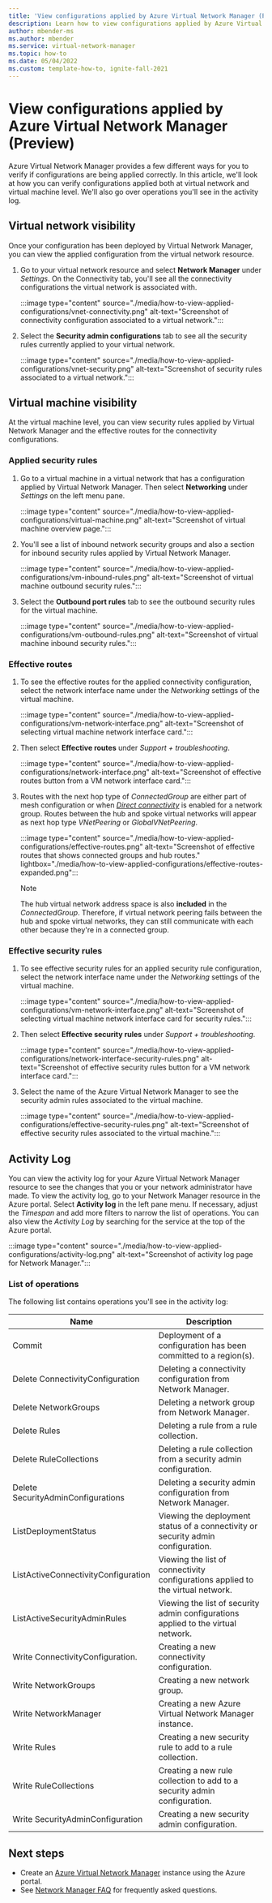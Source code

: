 ```yaml
---
title: 'View configurations applied by Azure Virtual Network Manager (Preview)'
description: Learn how to view configurations applied by Azure Virtual Network Manager.
author: mbender-ms    
ms.author: mbender
ms.service: virtual-network-manager
ms.topic: how-to
ms.date: 05/04/2022
ms.custom: template-how-to, ignite-fall-2021
---
```


# View configurations applied by Azure Virtual Network Manager (Preview)

Azure Virtual Network Manager provides a few different ways for you to verify if configurations are being applied correctly. In this article, we'll look at how you can verify configurations applied both at virtual network and virtual machine level. We'll also go over operations you'll see in the activity log.

## Virtual network visibility

Once your configuration has been deployed by Virtual Network Manager, you can view the applied configuration from the virtual network resource. 

1. Go to your virtual network resource and select **Network Manager** under *Settings*. On the Connectivity tab, you'll see all the connectivity configurations the virtual network is associated with. 

    :::image type="content" source="./media/how-to-view-applied-configurations/vnet-connectivity.png" alt-text="Screenshot of connectivity configuration associated to a virtual network.":::

2. Select the **Security admin configurations** tab to see all the security rules currently applied to your virtual network.

    :::image type="content" source="./media/how-to-view-applied-configurations/vnet-security.png" alt-text="Screenshot of security rules associated to a virtual network.":::

## Virtual machine visibility

At the virtual machine level, you can view security rules applied by Virtual Network Manager and the effective routes for the connectivity configurations.

### Applied security rules

1. Go to a virtual machine in a virtual network that has a configuration applied by Virtual Network Manager. Then select **Networking** under *Settings* on the left menu pane.

    :::image type="content" source="./media/how-to-view-applied-configurations/virtual-machine.png" alt-text="Screenshot of virtual machine overview page.":::

1. You'll see a list of inbound network security groups and also a section for inbound security rules applied by Virtual Network Manager.

    :::image type="content" source="./media/how-to-view-applied-configurations/vm-inbound-rules.png" alt-text="Screenshot of virtual machine outbound security rules.":::

1. Select the **Outbound port rules** tab to see the outbound security rules for the virtual machine.

    :::image type="content" source="./media/how-to-view-applied-configurations/vm-outbound-rules.png" alt-text="Screenshot of virtual machine inbound security rules.":::

### Effective routes

1. To see the effective routes for the applied connectivity configuration, select the network interface name under the *Networking* settings of the virtual machine.

    :::image type="content" source="./media/how-to-view-applied-configurations/vm-network-interface.png" alt-text="Screenshot of selecting virtual machine network interface card.":::

1. Then select **Effective routes** under *Support + troubleshooting*.

    :::image type="content" source="./media/how-to-view-applied-configurations/network-interface.png" alt-text="Screenshot of effective routes button from a VM network interface card.":::

1. Routes with the next hop type of *ConnectedGroup* are either part of mesh configuration or when [*Direct connectivity*](concept-connectivity-configuration.md#direct-connectivity) is enabled for a network group. Routes between the hub and spoke virtual networks will appear as next hop type *VNetPeering* or *GlobalVNetPeering*.

    :::image type="content" source="./media/how-to-view-applied-configurations/effective-routes.png" alt-text="Screenshot of effective routes that shows connected groups and hub routes." lightbox="./media/how-to-view-applied-configurations/effective-routes-expanded.png":::

    > [!NOTE]
    > The hub virtual network address space is also **included** in the *ConnectedGroup*. Therefore, if virtual network peering fails between the hub and spoke virtual networks, they can still communicate with each other because they're in a connected group.
    > 

### Effective security rules

1. To see effective security rules for an applied security rule configuration, select the network interface name under the *Networking* settings of the virtual machine.

    :::image type="content" source="./media/how-to-view-applied-configurations/vm-network-interface.png" alt-text="Screenshot of selecting virtual machine network interface card for security rules.":::

1. Then select **Effective security rules** under *Support + troubleshooting*.

    :::image type="content" source="./media/how-to-view-applied-configurations/network-interface-security-rules.png" alt-text="Screenshot of effective security rules button for a VM network interface card.":::

1. Select the name of the Azure Virtual Network Manager to see the security admin rules associated to the virtual machine.

    :::image type="content" source="./media/how-to-view-applied-configurations/effective-security-rules.png" alt-text="Screenshot of effective security rules associated to the virtual machine.":::

## Activity Log

You can view the activity log for your Azure Virtual Network Manager resource to see the changes that you or your network administrator have made. To view the activity log, go to your Network Manager resource in the Azure portal. Select **Activity log** in the left pane menu. If necessary, adjust the *Timespan* and add more filters to narrow the list of operations. You can also view the *Activity Log* by searching for the service at the top of the Azure portal.

:::image type="content" source="./media/how-to-view-applied-configurations/activity-log.png" alt-text="Screenshot of activity log page for Network Manager.":::

### List of operations

The following list contains operations you'll see in the activity log:

| Name | Description |
| ---- | ----------- |
| Commit | Deployment of a configuration has been committed to a region(s). |
| Delete ConnectivityConfiguration | Deleting a connectivity configuration from Network Manager. |
| Delete NetworkGroups | Deleting a network group from Network Manager.|
| Delete Rules | Deleting a rule from a rule collection. |
| Delete RuleCollections | Deleting a rule collection from a security admin configuration. |
| Delete SecurityAdminConfigurations | Deleting a security admin configuration from Network Manager. |
| ListDeploymentStatus | Viewing the deployment status of a connectivity or security admin configuration. |
| ListActiveConnectivityConfiguration | Viewing the list of connectivity configurations applied to the virtual network.|
| ListActiveSecurityAdminRules | Viewing the list of security admin configurations applied to the virtual network. |
| Write ConnectivityConfiguration. | Creating a new connectivity configuration. |
| Write NetworkGroups | Creating a new network group. |
| Write NetworkManager | Creating a new Azure Virtual Network Manager instance. |
| Write Rules | Creating a new security rule to add to a rule collection. |
| Write RuleCollections | Creating a new rule collection to add to a security admin configuration. |
| Write SecurityAdminConfiguration | Creating a new security admin configuration. |

## Next steps

- Create an [Azure Virtual Network Manager](create-virtual-network-manager-portal.md) instance using the Azure portal.
- See [Network Manager FAQ](faq.md) for frequently asked questions.
